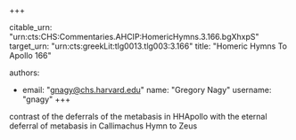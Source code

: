 +++


citable_urn: "urn:cts:CHS:Commentaries.AHCIP:HomericHymns.3.166.bgXhxpS"
target_urn: "urn:cts:greekLit:tlg0013.tlg003:3.166"
title: "Homeric Hymns To Apollo 166"

authors:
- email: "gnagy@chs.harvard.edu"
  name: "Gregory Nagy"
  username: "gnagy"
+++

<p>contrast of the deferrals of the metabasis in HHApollo with the eternal deferral of metabasis in Callimachus Hymn to Zeus</p>